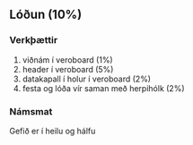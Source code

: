 ## Lóðun (10%)


### Verkþættir
1. viðnám í veroboard (1%)
1. header í veroboard (5%)
1. datakapall í holur í veroboard (2%)
1. festa og lóða vír saman með herpihólk (2%)

### Námsmat
Gefið er í heilu og hálfu
